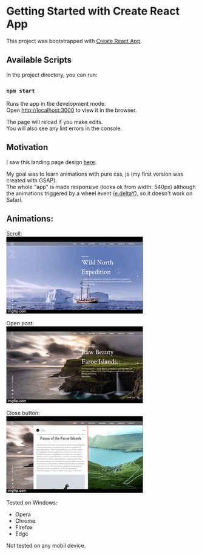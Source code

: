 # Getting Started with Create React App

This project was bootstrapped with [Create React App](https://github.com/facebook/create-react-app).

## Available Scripts

In the project directory, you can run:

### `npm start`

Runs the app in the development mode.\
Open [http://localhost:3000](http://localhost:3000) to view it in the browser.

The page will reload if you make edits.\
You will also see any lint errors in the console.

## Motivation

I saw this landing page design [here](https://www.instagram.com/p/B8n4ha1AeCw/?utm_source=ig_web_copy_link).

My goal was to learn animations with pure css, js (my first version was created with GSAP).\
The whole "app" is made responsive (looks ok from width: 540px) although the animations triggered by a wheel event ([e.deltaY](https://caniuse.com/?search=deltaY)), so it doesn't work on Safari.

## Animations:

Scroll:\
![scroll](gifs/scroll.gif)

Open post:\
![readmore](gifs/readmore.gif)

Close button:\
![back](gifs/back.gif)

Tested on Windows:
* Opera
* Chrome
* Firefox
* Edge

Not tested on any mobil device.
